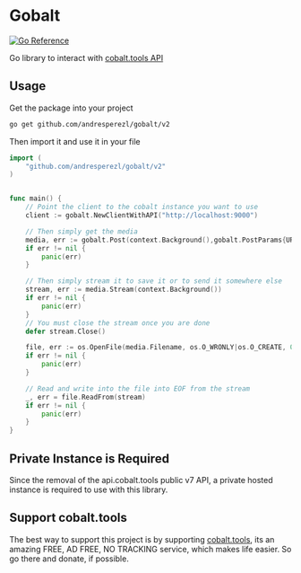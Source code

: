 # Gobalt

[![Go Reference](https://pkg.go.dev/badge/github.com/andresperezl/gobalt.svg)](https://pkg.go.dev/github.com/andresperezl/gobalt)

Go library to interact with [cobalt.tools API](https://cobalt.tools/)

## Usage

Get the package into your project

```sh
go get github.com/andresperezl/gobalt/v2
```
Then import it and use it in your file

```go
import (
    "github.com/andresperezl/gobalt/v2"
)


func main() {
    // Point the client to the cobalt instance you want to use
    client := gobalt.NewClientWithAPI("http://localhost:9000")

    // Then simply get the media
    media, err := gobalt.Post(context.Background(),gobalt.PostParams{URL: "https://www.youtube.com/watch?v=dQw4w9WgXcQ"})
    if err != nil {
        panic(err)
    }

    // Then simply stream it to save it or to send it somewhere else
    stream, err := media.Stream(context.Background())
    if err != nil {
        panic(err)
    }
    // You must close the stream once you are done
    defer stream.Close()

    file, err := os.OpenFile(media.Filename, os.O_WRONLY|os.O_CREATE, 0644)
    if err != nil {
        panic(err)
    }

    // Read and write into the file into EOF from the stream
    _, err = file.ReadFrom(stream)
    if err != nil {
        panic(err)
    }
}
```

## Private Instance is Required

Since the removal of the api.cobalt.tools public v7 API, a private hosted
instance is required to use with this library.

## Support cobalt.tools

The best way to support this project is by supporting
[cobalt.tools](https://cobalt.tools/),
its an amazing FREE, AD FREE, NO TRACKING service, which makes life easier. So
go there and donate, if possible.
